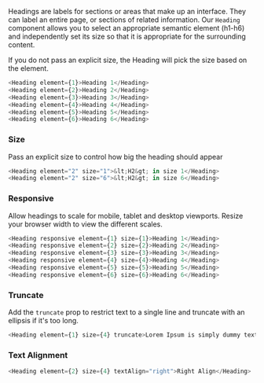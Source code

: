 
Headings are labels for sections or areas that make up an interface. They can label an entire page, or sections of related information. Our `Heading` component allows you to select an appropriate semantic element (h1-h6) and independently set its size so that it is appropriate for the surrounding content. 

If you do not pass an explicit size, the Heading will pick the size based on the element.

```js
<Heading element={1}>Heading 1</Heading>
<Heading element={2}>Heading 2</Heading>
<Heading element={3}>Heading 3</Heading>
<Heading element={4}>Heading 4</Heading>
<Heading element={5}>Heading 5</Heading>
<Heading element={6}>Heading 6</Heading>
```

### Size

Pass an explicit size to control how big the heading should appear

```js
<Heading element="2" size="1">&lt;H2&gt; in size 1</Heading>
<Heading element="2" size="6">&lt;H2&gt; in size 6</Heading>
```

### Responsive

Allow headings to scale for mobile, tablet and desktop viewports. Resize your browser width to view the different scales.

```js
<Heading responsive element={1} size={1}>Heading 1</Heading>
<Heading responsive element={2} size={2}>Heading 2</Heading>
<Heading responsive element={3} size={3}>Heading 3</Heading>
<Heading responsive element={4} size={4}>Heading 4</Heading>
<Heading responsive element={5} size={5}>Heading 5</Heading>
<Heading responsive element={6} size={6}>Heading 6</Heading>
```

### Truncate

Add the `truncate` prop to restrict text to a single line and truncate with an ellipsis if it&apos;s too long.

```js
<Heading element={1} size={4} truncate>Lorem Ipsum is simply dummy text of the printing and typesetting industry. Lorem Ipsum has been the industry's standard dummy text ever since the 1500s, when an unknown printer took a galley of type and scrambled it to make a type specimen book. It has survived not only five centuries, but also the leap into electronic typesetting, remaining essentially unchanged. It was popularized in the 1960s with the release of Letraset</Heading>

```

### Text Alignment
```js
<Heading element={2} size={4} textAlign="right">Right Align</Heading>
```